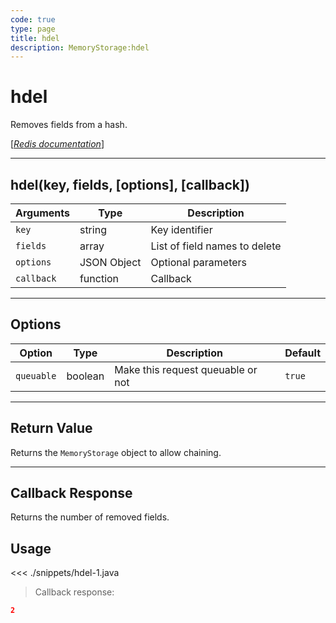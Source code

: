 ```yaml
---
code: true
type: page
title: hdel
description: MemoryStorage:hdel
---
```


# hdel

Removes fields from a hash.

[[_Redis documentation_]](https://redis.io/commands/hdel)

---

## hdel(key, fields, [options], [callback])

| Arguments  | Type        | Description                   |
| ---------- | ----------- | ----------------------------- |
| `key`      | string      | Key identifier                |
| `fields`   | array       | List of field names to delete |
| `options`  | JSON Object | Optional parameters           |
| `callback` | function    | Callback                      |

---

## Options

| Option     | Type    | Description                       | Default |
| ---------- | ------- | --------------------------------- | ------- |
| `queuable` | boolean | Make this request queuable or not | `true`  |

---

## Return Value

Returns the `MemoryStorage` object to allow chaining.

---

## Callback Response

Returns the number of removed fields.

## Usage

<<< ./snippets/hdel-1.java

> Callback response:

```json
2
```
